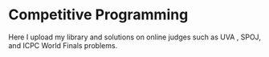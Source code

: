 # Competitive Programming
Here I upload my library and solutions on online judges such as UVA , SPOJ, and ICPC World Finals problems.

